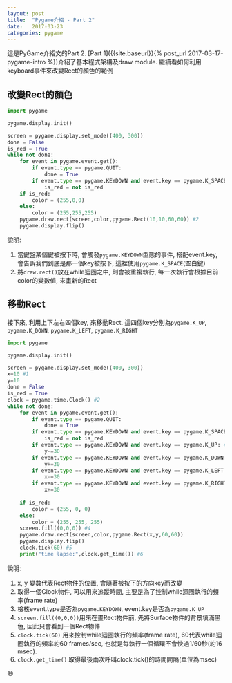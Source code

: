 ```yaml
---
layout: post
title:  "Pygame介紹 - Part 2"
date:   2017-03-23
categories: pygame
---
```

 
這是PyGame介紹文的Part 2. [Part 1]({{site.baseurl}}{% post_url 2017-03-17-pygame-intro %})介紹了基本程式架構及draw module. 繼續看如何利用keyboard事件來改變Rect的顏色的範例

## 改變Rect的顏色
```python
import pygame

pygame.display.init()

screen = pygame.display.set_mode((400, 300))
done = False
is_red = True
while not done:
    for event in pygame.event.get():
        if event.type == pygame.QUIT:
            done = True
        if event.type == pygame.KEYDOWN and event.key == pygame.K_SPACE: #1
            is_red = not is_red
    if is_red:
        color = (255,0,0)
    else:
        color = (255,255,255)
    pygame.draw.rect(screen,color,pygame.Rect(10,10,60,60)) #2
    pygame.display.flip()
```
說明:
1. 當鍵盤某個鍵被按下時, 會觸發`pygame.KEYDOWN`型態的事件, 搭配event.key, 會告訴我們到底是那一個key被按下, 這裡使用`pygame.K_SPACE`(空白鍵)
1. 將`draw.rect()`放在while迴圈之中, 則會被重複執行, 每一次執行會根據目前color的變數值, 來畫新的Rect

## 移動Rect
接下來, 利用上下左右四個key, 來移動Rect. 這四個key分別為`pygame.K_UP`, `pygame.K_DOWN`, `pygame.K_LEFT`, `pygame.K_RIGHT`

```python
import pygame

pygame.display.init()

screen = pygame.display.set_mode((400, 300))
x=10 #1
y=10
done = False
is_red = True
clock = pygame.time.Clock() #2
while not done:
    for event in pygame.event.get():
        if event.type == pygame.QUIT:
            done = True
        if event.type == pygame.KEYDOWN and event.key == pygame.K_SPACE:
            is_red = not is_red
        if event.type == pygame.KEYDOWN and event.key == pygame.K_UP: #3
            y-=30
        if event.type == pygame.KEYDOWN and event.key == pygame.K_DOWN:
            y+=30
        if event.type == pygame.KEYDOWN and event.key == pygame.K_LEFT:
            x-=30
        if event.type == pygame.KEYDOWN and event.key == pygame.K_RIGHT:
            x+=30 
    
    if is_red:
        color = (255, 0, 0)
    else:
        color = (255, 255, 255)
    screen.fill((0,0,0)) #4
    pygame.draw.rect(screen,color,pygame.Rect(x,y,60,60))
    pygame.display.flip()
    clock.tick(60) #5
    print("time lapse:",clock.get_time()) #6
```
說明:
1. x, y 變數代表Rect物件的位置, 會隨著被按下的方向key而改變
1. 取得一個Clock物件, 可以用來追蹤時間, 主要是為了控制while迴圈執行的頻率(frame rate)
1. 檢核event.type是否為`pygame.KEYDOWN`, event.key是否為`pygame.K_UP`
1. `screen.fill((0,0,0))`用來在畫Rect物件前, 先將Surface物件的背景填滿黑色, 因此只會看到一個Rect物件
1. `clock.tick(60)` 用來控制while迴圈執行的頻率(frame rate), 60代表while迴圈執行的頻率約60 frames/sec, 也就是每執行一個循環不會快過1/60秒(約16 msec).
1. `clock.get_time()` 取得最後兩次呼叫clock.tick()的時間間隔(單位為msec) 

:sweat_smile:
